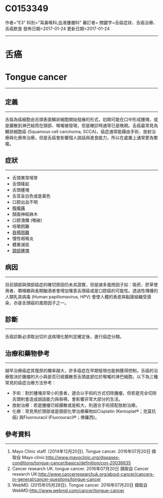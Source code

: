 # C0153349
作者="E3"
科別="耳鼻喉科;血液腫瘤科"
審訂者=
關鍵字=舌癌症狀、舌癌治療、舌癌飲食
發佈日期=2017-01-24
更新日期=2017-01-24

----------
# 舌癌
# Tongue cancer
----------
## 定義
----------

舌癌為癌細胞由舌頭表面鱗狀細胞開始發展的形式，初期可能在口中形成腫塊，或是擴散到淋巴結而在頸部、喉嚨被發現，但是確診時通常已是晚期。舌癌最常見為鱗狀細胞癌 (Squamous cell carcinoma, SCCA)，癌症通常能藉由手術、放射治療與化療來治療，但是舌癌會影響個人說話與進食能力，所以在處置上通常更為繁複。

## 症狀
----------
- 舌頭異常增厚
- 舌頭隆起
- 舌頭腫塊
- 舌苔呈白色或是黃色
- 口腔出血不明
- [喉嚨痛](C0242429)
- 顏面神經麻木
- 口腔潰爛 (嘴破)
- 咀嚼困難
- [吞嚥困難](C0011168)
- 慢性咽喉炎
- 體重減低
- [頸部腫塊](C0149736)
## 病因
----------

目前頸部與頭部癌症的確切原因仍未具證實，但是諸多風險因子如：吸菸、菸草使用者、嚼檳榔與長期酗酒者會增加罹患舌頭癌或是口腔癌的可能性。透過性傳播的人類乳突病毒 (Human papillomavirus, HPV) 會使人體的表皮與黏膜組織受感染，亦是舌頭癌的風險因子之一。

##  診斷
----------

舌癌診斷必須取出切片送病理化驗判定確定後，進行癌症分期。

## 治療和藥物參考
----------

越早治療癌症其復原的機率越大，許多癌症在早期發現也能夠獲得控制，舌癌的治療取決於腫瘤的大小與是否已經擴散至舌頭底部位於喉嚨的淋巴細胞，以下為三種常見的癌症治療方法參考：

- 手術：對於腫塊非常小的患者，適合以手術的方式切除腫瘤，但若是完全切除舌頭則會造成說話能力與吞嚥，會影響非常大部分的生活。
- 放射治療：若是腫瘤已經擴散或是較大，則適合手術搭配放射治療。
- 化療：常見用於頭部或是頸部化學治療藥物如Cisplatin (Kemoplat®；克莫抗癌) 與Fluorouracil (Fluorouracil®；佛羅西)。
## 參考資料
----------
1. Mayo Clinic staff. (2014年12月20日). Tongue cancer. 2016年07月20日 擷取自 Mayo clinic:http://www.mayoclinic.org/diseases-conditions/tongue-cancer/basics/definition/con-20036635
2. Cancer research UK. tongue cancer. 2016年07月20日 擷取自 Cancer research UK:http://www.cancerresearchuk.org/about-cancer/cancers-in-general/cancer-questions/tongue-cancer
3. WebMD. (2015年05月28日). Tongue cancer. 2016年07月20日 擷取自 WebMD:http://www.webmd.com/cancer/tongue-cancer

